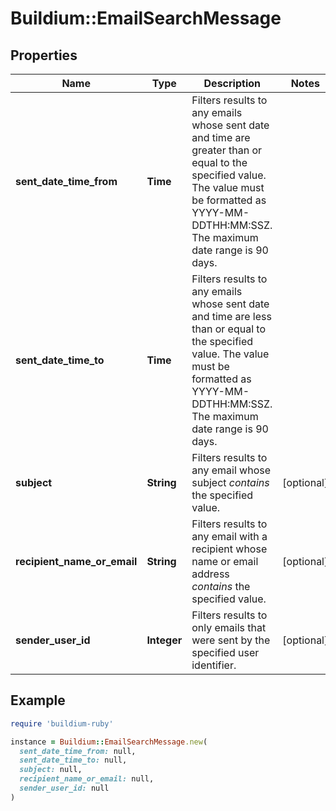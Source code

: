 # Buildium::EmailSearchMessage

## Properties

| Name | Type | Description | Notes |
| ---- | ---- | ----------- | ----- |
| **sent_date_time_from** | **Time** | Filters results to any emails whose sent date and time are greater than or equal to the specified value. The value must be formatted as YYYY-MM-DDTHH:MM:SSZ. The maximum date range is 90 days. |  |
| **sent_date_time_to** | **Time** | Filters results to any emails whose sent date and time are less than or equal to the specified value. The value must be formatted as YYYY-MM-DDTHH:MM:SSZ. The maximum date range is 90 days. |  |
| **subject** | **String** | Filters results to any email whose subject *contains* the specified value. | [optional] |
| **recipient_name_or_email** | **String** | Filters results to any email with a recipient whose name or email address *contains* the specified value. | [optional] |
| **sender_user_id** | **Integer** | Filters results to only emails that were sent by the specified user identifier. | [optional] |

## Example

```ruby
require 'buildium-ruby'

instance = Buildium::EmailSearchMessage.new(
  sent_date_time_from: null,
  sent_date_time_to: null,
  subject: null,
  recipient_name_or_email: null,
  sender_user_id: null
)
```

